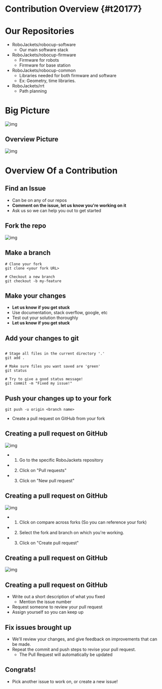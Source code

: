 # Contribution Overview {#t20177}


# Our Repositories

-   RoboJackets/robocup-software
    -   Our main software stack
-   RoboJackets/robocup-firmware
    -   Firmware for robots
    -   Firmware for base station
-   RoboJackets/robocup-common
    -   Libraries needed for both firmware and software
    -   Ex: Geometry, time libraries.
-   RoboJackets/rrt
    -   Path planning


# Big Picture

![img](https://i.imgur.com/VAK4mLY.png)


## Overview Picture

![img](https://cloud.GitHubusercontent.com/assets/4349709/11414363/8936f22e-93c2-11e5-9324-5c9055b1a4e4.jpg)


# Overview Of a Contribution


## Find an Issue

-   Can be on any of our repos
-   **Comment on the issue, let us know you're working on it**
-   Ask us so we can help you out to get started


## Fork the repo

![img]( https://i.imgur.com/FCv2gZH.png)


## Make a branch

```shell
# Clone your fork
git clone <your fork URL>

# Checkout a new branch
git checkout -b my-feature
```


## Make your changes

-   **Let us know if you get stuck**
-   Use documentation, stack overflow, google, etc
-   Test out your solution thoroughly
-   **Let us know if you get stuck**


## Add your changes to git

```shell

# Stage all files in the current directory '.'
git add .

# Make sure files you want saved are 'green'
git status

# Try to give a good status message!
git commit -m "Fixed my issue!"
```


## Push your changes up to your fork

```shell
git push -u origin <branch name>
```

-   Create a pull request on GitHub from your fork


## Creating a pull request on GitHub

![img]( https://i.imgur.com/P3BBw6m.png)

-   1. Go to the specific RoboJackets repository
-   2. Click on "Pull requests"
-   3. Click on "New pull request"


## Creating a pull request on GitHub

![img]( https://i.imgur.com/KxR8Wtz.png)

-   1. Click on compare across forks (So you can reference your fork)
-   2. Select the fork and branch on which you're working.
-   3. Click on "Create pull request"


## Creating a pull request on GitHub

![img]( https://i.imgur.com/n2yxtKe.png)


## Creating a pull request on GitHub

-   Write out a short description of what you fixed
    -   Mention the issue number
-   Request someone to review your pull request
-   Assign yourself so you can keep up


## Fix issues brought up

-   We'll review your changes, and give feedback on improvements that can be made.
-   Repeat the commit and push steps to revise your pull request.
    -   The Pull Request will automatically be updated


## Congrats!

-   Pick another issue to work on, or create a new issue!
